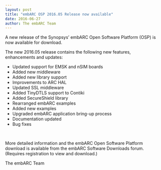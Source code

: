 ```yaml
---
layout: post
title: "embARC OSP 2016.05 Release now available"
date: 2016-06-27
author: The embARC Team
---
```


A new release of the Synopsys’ embARC Open Software Platform (OSP) is now available for download.

The new 2016.05 release contains the following new features, enhancements and updates:
<br>
* Updated support for EMSK and nSIM boards<br>
* Added new middleware<br>
* Added new library support<br>
* Improvements to ARC HAL<br>
* Updated SSL middleware<br>
* Added TinyDTLS support to Contiki<br>
* Added SecureShield library<br>
* Rearranged embARC examples<br>
* Added new examples<br>
* Upgraded embARC application bring-up process<br>
* Documentation updated<br>
* Bug fixes<br>
<br>

More detailed information and the embARC Open Software Platform download is available from the embARC Software Downloads forum. (Requires registration to view and download.)

The embARC Team

